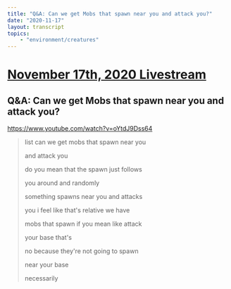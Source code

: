 ```yaml
---
title: "Q&A: Can we get Mobs that spawn near you and attack you?"
date: "2020-11-17"
layout: transcript
topics:
    - "environment/creatures"
---
```

# [November 17th, 2020 Livestream](../2020-11-17.md)
## Q&A: Can we get Mobs that spawn near you and attack you?
https://www.youtube.com/watch?v=oYtdJ9Dss64
> list can we get mobs that spawn near you
> 
> and attack you
> 
> do you mean that the spawn just follows
> 
> you around and randomly
> 
> something spawns near you and attacks
> 
> you i feel like that's relative we have
> 
> mobs that spawn if you mean like attack
> 
> your base that's
> 
> no because they're not going to spawn
> 
> near your base
> 
> necessarily
> 
